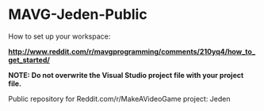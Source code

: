 MAVG-Jeden-Public
=================

How to set up your workspace: 

**http://www.reddit.com/r/mavgprogramming/comments/210yq4/how_to_get_started/**

**NOTE: Do not overwrite the Visual Studio project file with your project file.**


Public repository for Reddit.com/r/MakeAVideoGame project: Jeden

